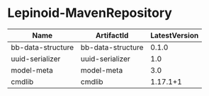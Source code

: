 # Lepinoid-MavenRepository

| Name              | ArtifactId        | LatestVersion |
| ----------------- | ----------------- | ------------- |
| bb-data-structure | bb-data-structure | 0.1.0         |
| uuid-serializer   | uuid-serializer   | 1.0           |
| model-meta        | model-meta        | 3.0           |
| cmdlib            | cmdlib            | 1.17.1+1      |
